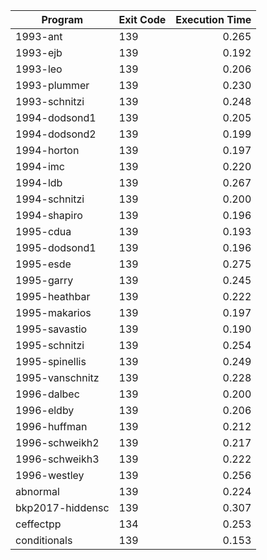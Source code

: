 | Program | Exit Code | Execution Time |
| ------- |:--------- | --------------:|
| 1993-ant | 139 | 0.265 |
| 1993-ejb | 139 | 0.192 |
| 1993-leo | 139 | 0.206 |
| 1993-plummer | 139 | 0.230 |
| 1993-schnitzi | 139 | 0.248 |
| 1994-dodsond1 | 139 | 0.205 |
| 1994-dodsond2 | 139 | 0.199 |
| 1994-horton | 139 | 0.197 |
| 1994-imc | 139 | 0.220 |
| 1994-ldb | 139 | 0.267 |
| 1994-schnitzi | 139 | 0.200 |
| 1994-shapiro | 139 | 0.196 |
| 1995-cdua | 139 | 0.193 |
| 1995-dodsond1 | 139 | 0.196 |
| 1995-esde | 139 | 0.275 |
| 1995-garry | 139 | 0.245 |
| 1995-heathbar | 139 | 0.222 |
| 1995-makarios | 139 | 0.197 |
| 1995-savastio | 139 | 0.190 |
| 1995-schnitzi | 139 | 0.254 |
| 1995-spinellis | 139 | 0.249 |
| 1995-vanschnitz | 139 | 0.228 |
| 1996-dalbec | 139 | 0.200 |
| 1996-eldby | 139 | 0.206 |
| 1996-huffman | 139 | 0.212 |
| 1996-schweikh2 | 139 | 0.217 |
| 1996-schweikh3 | 139 | 0.222 |
| 1996-westley | 139 | 0.256 |
| abnormal | 139 | 0.224 |
| bkp2017-hiddensc | 139 | 0.307 |
| ceffectpp | 134 | 0.253 |
| conditionals | 139 | 0.153 |
